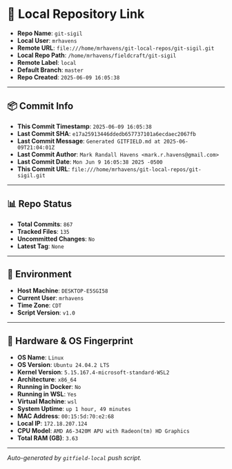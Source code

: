 # 🔗 Local Repository Link

- **Repo Name**: `git-sigil`
- **Local User**: `mrhavens`
- **Remote URL**: `file:///home/mrhavens/git-local-repos/git-sigil.git`
- **Local Repo Path**: `/home/mrhavens/fieldcraft/git-sigil`
- **Remote Label**: `local`
- **Default Branch**: `master`
- **Repo Created**: `2025-06-09 16:05:38`

---

## 📦 Commit Info

- **This Commit Timestamp**: `2025-06-09 16:05:38`
- **Last Commit SHA**: `e17a25913446ddedb657737101a6ecdaec2067fb`
- **Last Commit Message**: `Generated GITFIELD.md at 2025-06-09T21:04:01Z`
- **Last Commit Author**: `Mark Randall Havens <mark.r.havens@gmail.com>`
- **Last Commit Date**: `Mon Jun 9 16:05:38 2025 -0500`
- **This Commit URL**: `file:///home/mrhavens/git-local-repos/git-sigil.git`

---

## 📊 Repo Status

- **Total Commits**: `867`
- **Tracked Files**: `135`
- **Uncommitted Changes**: `No`
- **Latest Tag**: `None`

---

## 🧭 Environment

- **Host Machine**: `DESKTOP-E5SGI58`
- **Current User**: `mrhavens`
- **Time Zone**: `CDT`
- **Script Version**: `v1.0`

---

## 🧬 Hardware & OS Fingerprint

- **OS Name**: `Linux`
- **OS Version**: `Ubuntu 24.04.2 LTS`
- **Kernel Version**: `5.15.167.4-microsoft-standard-WSL2`
- **Architecture**: `x86_64`
- **Running in Docker**: `No`
- **Running in WSL**: `Yes`
- **Virtual Machine**: `wsl`
- **System Uptime**: `up 1 hour, 49 minutes`
- **MAC Address**: `00:15:5d:70:e2:68`
- **Local IP**: `172.18.207.124`
- **CPU Model**: `AMD A6-3420M APU with Radeon(tm) HD Graphics`
- **Total RAM (GB)**: `3.63`

---

_Auto-generated by `gitfield-local` push script._
